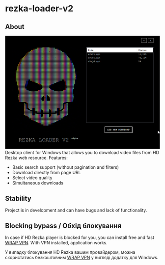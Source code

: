 # rezka-loader-v2
## About
![Screenshot](https://github.com/Zaba-web/rezka-loader-v2/blob/main/other/screenshot.png?raw=true)
Desktop client for Windows that allows you to download video files from HD Rezka web resource. Features:
- Basic search support (without pagination and filters)
- Download directly from page URL
- Select video quality
- Simultaneous downloads

## Stability
Project is in development and can have bugs and lack of functionality.

## Blocking bypass / Обхід блокування
In case if HD Rezka player is blocked for you, you can install free and fast [WRAP VPN](https://1.1.1.1). With VPN installed, application works.

У випадку блокування HD Rezka вашим провайдером, можна скористатись безкоштовним [WRAP VPN](https://1.1.1.1) у вигляді додатку для Windows.